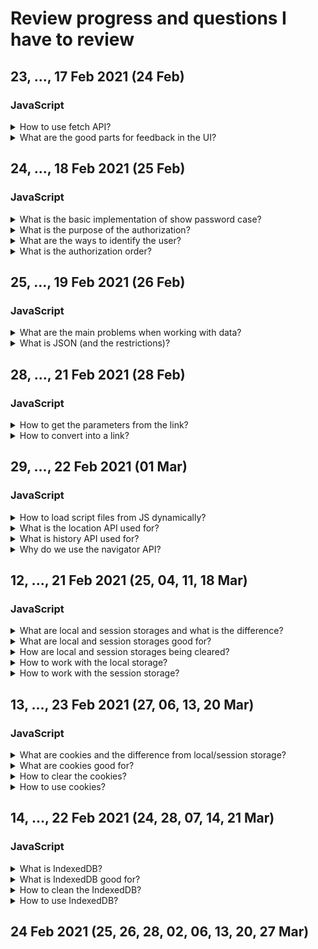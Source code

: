 # Review progress and questions I have to review
## 23, ..., 17 Feb 2021 (24 Feb)
### JavaScript
<details>
<summary>How to use fetch API?</summary>

- `fetch` is a wrapper around promise
- function for sending/fetching data (`XMLHttpRequest` under hood)
```JavaScript
// response.json(); returns promise
// resolves when the string will parse json into an object
// if no 2nd param, get request, returns Promise
// resolves into response object
// if fetch => error, but the response is received,
// fetch doesn't count it as a throw new Error (for catching inside catch)
// and returns that response into then
// because the request is fulfilled and response received from server
// 404 / redirect / etc - for fetch those are normal server responses
// so have to add our own status handling
fetch('https://data.com', {
  method: 'POST',
  body: JSON.stringify({
    'date': Date.now(),
    'time': 402,
    'lives': 3
  }),
  headers: {
    'Content-Type': 'application/json'
  }
});

const sendHttpRequest = (method, url, data) => {
  // returns a JSON (unparsed), have to parse
  // with .json() available in fetch API
  return fetch(url, {
    method: method,
    body: JSON.stringify(data)
  })
    .then(response => {
      if (response.status >= 200 && response.status < 300) {
        return response.json();
      } else {
        // if we need the response, error handling could be tricky
        return response.json()
          .then(errorData => {
            console.log(errorData);
            throw new Error('Something went wrong on the server side!');
          });
      }
    })
    .catch(error => {
      console.log(error);
      throw new Error('Something went wrong with the request!');
    });
};
```

</details>

<details>
<summary>What are the good parts for feedback in the UI?</summary>

- When you sync data with a server, don't change control state, change only if the request was successful (returned 200+ codes)
- View => Model => Server => Model => View
- click on favorites - gone on update, if there was an error response from server
- comment doubles if you don't disable the submit button

</details>

## 24, ..., 18 Feb 2021 (25 Feb)
### JavaScript
<details>
<summary>What is the basic implementation of show password case?</summary>

- change type of input from `password` to `text`

</details>

<details>
<summary>What is the purpose of the authorization?</summary>

- restricts the access for different users

</details>

<details>
<summary>What are the ways to identify the user?</summary>

- Identification - tell the site who you are
- Authentication - (authentic - true, genuine) the confirmation that you are who you state you are
- Authorization - check if you are allowed to get access to some parts of the website or webapp

</details>

<details>
<summary>What is the authorization order?</summary>

1. Identification - user enters login and password
2. Authentication - server checks if the login and password are correct and gives a token (access to the web app, often holds the rules and never stores open)
3. Authorization - you give the token to the server and the server decides whether to give you an access or not
  - 200 - success, allowed
  - 401 - unauthorized
  - 403 - not enough rights

</details>

## 25, ..., 19 Feb 2021 (26 Feb)
### JavaScript
<details>
<summary>What are the main problems when working with data?</summary>

- user input - user can enter unsafe data for the view and UI has to be ready for it
- storing and passing data formats could be different to the format needed on the UI, so we need to convert data in our app
  - some ES6 objects (Date, Sets, Maps) could not be converted to JSON, so have to convert into standard data types (primitives, arrays, objects)

</details>

<details>
<summary>What is JSON (and the restrictions)?</summary>

- JavaScript Object Notation
- can't use functions here
- for keys only `" "`
- for values `"string"` (double quotes only), `10`, `true`, `{...}`, `[...]`, `null`

</details>

## 28, ..., 21 Feb 2021 (28 Feb)
### JavaScript
<details>
<summary>How to get the parameters from the link?</summary>

```JavaScript
const url = new Url(location.href);
const queryParams = url.searchParams;
const data = queryParams.get('data');
```

</details>

<details>
<summary>How to convert into a link?</summary>

- `encodeURI('some text');`

</details>

## 29, ..., 22 Feb 2021 (01 Mar)
### JavaScript
<details>
<summary>How to load script files from JS dynamically?</summary>

- basically generate html and add it to the page

</details>

<details>
<summary>What is the location API used for?</summary>

- for the app url and navigation

</details>

<details>
<summary>What is history API used for?</summary>

- works with location
- can use `history.back()` to navigate back (ex different cases with questions like age)

</details>

<details>
<summary>Why do we use the navigator API?</summary>

- don't use for defining browser version
- could be useful when we need
  - geolocation

</details>

## 12, ..., 21 Feb 2021 (25, 04, 11, 18 Mar)
### JavaScript
<details>
<summary>What are local and session storages and what is the difference?</summary>

- simple key-value store
- local storage lives till either user or browser (when ran out of space) clears it
- session storage lives in the browser while you don't close the tab

</details>

<details>
<summary>What are local and session storages good for?</summary>

- manage user preferences or basic user data
- simple, easy to use, but bad for complex data

</details>

<details>
<summary>How are local and session storages being cleared?</summary>

- can be cleared by the user and via JS

</details>

<details>
<summary>How to work with the local storage?</summary>

```JavaScript
// local storage works sync
const userId = '775';
const user = {
  name: 'Harry',
  age: 33
};

// JS converts data into a string
localStorage.setItem('userId', userId);
localStorage.setItem('user', user); // => [object Object]
localStorage.setItem('user', JSON.stringify(user));

// to get item
localStorage.getItem('user');
```

</details>

<details>
<summary>How to work with the session storage?</summary>

```JavaScript
// session storage works sync

// JS converts data into a string
sessionStorage.setItem('userId', userId);
sessionStorage.setItem('user', JSON.stringify(user));

// to get item
sessionStorage.getItem('user');
```

</details>

## 13, ..., 23 Feb 2021 (27, 06, 13, 20 Mar)
### JavaScript
<details>
<summary>What are cookies and the difference from local/session storage?</summary>

- cookie stored to server
- simple key-value store with some config options
- not as easy to use
- the advantage is that you can set it to expire or send to a server
- available only if your app is served on a running server

</details>

<details>
<summary>What are cookies good for?</summary>

- manage user preferences or basic user data
- bad for complex data

</details>

<details>
<summary>How to clear the cookies?</summary>

- can be cleared by the user and via JS

</details>

<details>
<summary>How to use cookies?</summary>

```JavaScript
// cookies work sync
const userId = 'fd3928';
const user = {
  name: 'Harry',
  age: 33
};
// data stored as a string
// under the hood uses a setter
// so adds new cookie, not overrides
document.cookie = `userId=${userId}; max-age=360`; // => seconds
document.cookie = `user=${JSON.stringify(user)}; expires=date`; // => date

// to get info
// returns all the cookies stored in one string
document.cookie;
```

</details>

## 14, ..., 22 Feb 2021 (24, 28, 07, 14, 21 Mar)
### JavaScript
<details>
<summary>What is IndexedDB?</summary>

- client-side database

</details>

<details>
<summary>What is IndexedDB good for?</summary>

- manage complex data your app needs
- not as easy to use, great for complex (non-critical) data, good performance (good for usage like google sheets)

</details>

<details>
<summary>How to clean the IndexedDB?</summary>

- can be cleared by the user and via JS

</details>

<details>
<summary>How to use IndexedDB?</summary>

```JavaScript
// indexedDB works sync
// pass name and version
// creates or opens an existed DB
const dbRequest = indexedDB.open('Name', 1);
let db;

// to be able to change the data from a button too
dbRequest.onsuccess = function(evt) {
  // access to the created database
  db = evt.target.result;
};

// for better browser support not .addEventListener, but:
// this event runs when the db is created or the version is upgraded
dbRequest.onupgradeneeded = function(evt) {
  db = evt.target.result;
  const objStore = db.createObjectStore('products', {keyPath: 'id'});

  // oncomplete triggers when createObjectStore is finished
  objStore.transaction.oncomplete = function(evt) {
    // connecting to the data base
    // name of the store + mode (readonly, readwrite, etc)
    const productsStore = db.transaction('products', 'readwrite')
      .objectStore('products');
    // adding a new item, has to have the property from keyPath
    productsStore.add({
      id: 'pr1',
      name: 'Product 1',
      price: 1.22,
      tags: ['Vegetarian', 'No-Sugar']
    });
  };
};

dbRequest.onerror = function() {};

addButton.addEventListener('click', () => {
  if (!db) {
    return;
  }

  const productsStore = db.transaction('products', 'readwrite')
    .objectStore('products');

  productsStore.add({
    id: 'pr2',
    name: 'Product 2',
    price: 1.42,
    tags: ['Vegetarian', 'No-Sugar']
  });
});

// to retrieve the data
getButton.addEventListener('click', () => {
  const productsStore = db.transaction('products', 'readwrite')
    .objectStore('products');

  const request = productsStore.get('pr1');

  request.onsuccess = function() {
    console.log(request.result);
  };
});
```

</details>

## 24 Feb 2021 (25, 26, 28, 02, 06, 13, 20, 27 Mar)